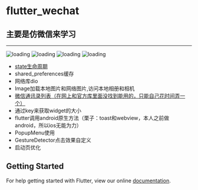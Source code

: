# flutter_wechat

## 主要是仿微信来学习

--------  
![loading](https://github.com/weihb/flutter-wechat/raw/master/Screenshots/501529654965.jpg)
![loading](https://github.com/weihb/flutter-wechat/raw/master/Screenshots/491529654965.jpg)
![loading](https://github.com/weihb/flutter-wechat/raw/master/Screenshots/481529654964.jpg)
![loading](https://github.com/weihb/flutter-wechat/raw/master/Screenshots/471529654934.jpg) 

* [state生命周期](https://segmentfault.com/a/1190000015211309?utm_source=tag-newest)   
* shared_preferences缓存   
* 网络库dio  
* Image加载本地图片和网络图片,访问本地相册和相机  
* [微信通讯录列表（在网上和官方库里面没找到能用的，只能自己花时间弄一个）](https://github.com/weihb/contact_sider_list)   
* 通过key来获取widget的大小    
* flutter调用android原生方法（栗子：toast和webview，本人之前做android，所以ios无能为力）  
* PopupMenu使用  
* GestureDetector点击效果自定义   
* 启动页优化  

## Getting Started

For help getting started with Flutter, view our online
[documentation](https://flutter.io/).
